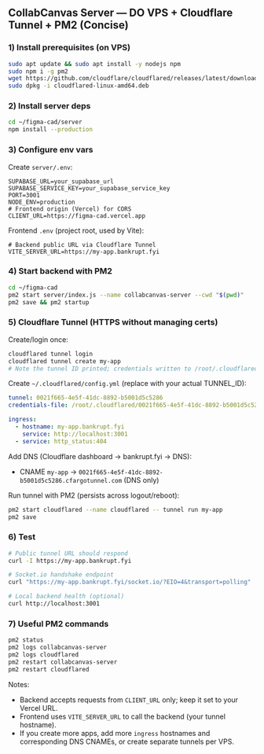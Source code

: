 ## CollabCanvas Server — DO VPS + Cloudflare Tunnel + PM2 (Concise)

### 1) Install prerequisites (on VPS)
```bash
sudo apt update && sudo apt install -y nodejs npm
sudo npm i -g pm2
wget https://github.com/cloudflare/cloudflared/releases/latest/download/cloudflared-linux-amd64.deb
sudo dpkg -i cloudflared-linux-amd64.deb
```

### 2) Install server deps
```bash
cd ~/figma-cad/server
npm install --production
```

### 3) Configure env vars
Create `server/.env`:
```env
SUPABASE_URL=your_supabase_url
SUPABASE_SERVICE_KEY=your_supabase_service_key
PORT=3001
NODE_ENV=production
# Frontend origin (Vercel) for CORS
CLIENT_URL=https://figma-cad.vercel.app
```

Frontend `.env` (project root, used by Vite):
```env
# Backend public URL via Cloudflare Tunnel
VITE_SERVER_URL=https://my-app.bankrupt.fyi
```

### 4) Start backend with PM2
```bash
cd ~/figma-cad
pm2 start server/index.js --name collabcanvas-server --cwd "$(pwd)"
pm2 save && pm2 startup
```

### 5) Cloudflare Tunnel (HTTPS without managing certs)
Create/login once:
```bash
cloudflared tunnel login
cloudflared tunnel create my-app
# Note the tunnel ID printed; credentials written to /root/.cloudflared/<TUNNEL_ID>.json
```

Create `~/.cloudflared/config.yml` (replace with your actual TUNNEL_ID):
```yaml
tunnel: 0021f665-4e5f-41dc-8892-b5001d5c5286
credentials-file: /root/.cloudflared/0021f665-4e5f-41dc-8892-b5001d5c5286.json

ingress:
  - hostname: my-app.bankrupt.fyi
    service: http://localhost:3001
  - service: http_status:404
```

Add DNS (Cloudflare dashboard → bankrupt.fyi → DNS):
- CNAME `my-app` → `0021f665-4e5f-41dc-8892-b5001d5c5286.cfargotunnel.com` (DNS only)

Run tunnel with PM2 (persists across logout/reboot):
```bash
pm2 start cloudflared --name cloudflared -- tunnel run my-app
pm2 save
```

### 6) Test
```bash
# Public tunnel URL should respond
curl -I https://my-app.bankrupt.fyi

# Socket.io handshake endpoint
curl "https://my-app.bankrupt.fyi/socket.io/?EIO=4&transport=polling"

# Local backend health (optional)
curl http://localhost:3001
```

### 7) Useful PM2 commands
```bash
pm2 status
pm2 logs collabcanvas-server
pm2 logs cloudflared
pm2 restart collabcanvas-server
pm2 restart cloudflared
```

Notes:
- Backend accepts requests from `CLIENT_URL` only; keep it set to your Vercel URL.
- Frontend uses `VITE_SERVER_URL` to call the backend (your tunnel hostname).
- If you create more apps, add more `ingress` hostnames and corresponding DNS CNAMEs, or create separate tunnels per VPS.

